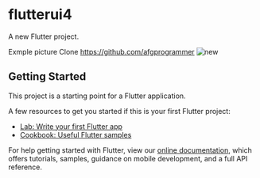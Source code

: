 # flutterui4

A new Flutter project.

Exmple picture Clone https://github.com/afgprogrammer
![new](https://user-images.githubusercontent.com/37931222/118575102-e4293e00-b7af-11eb-8253-0ac2c6817995.png)


## Getting Started

This project is a starting point for a Flutter application.

A few resources to get you started if this is your first Flutter project:

- [Lab: Write your first Flutter app](https://flutter.dev/docs/get-started/codelab)
- [Cookbook: Useful Flutter samples](https://flutter.dev/docs/cookbook)

For help getting started with Flutter, view our
[online documentation](https://flutter.dev/docs), which offers tutorials,
samples, guidance on mobile development, and a full API reference.
